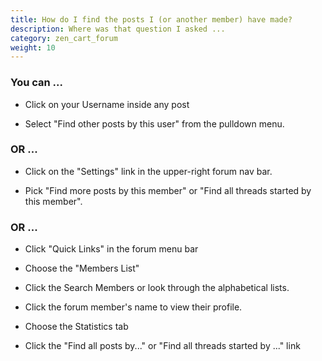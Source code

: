 ```yaml
---
title: How do I find the posts I (or another member) have made?
description: Where was that question I asked ... 
category: zen_cart_forum
weight: 10 
---
```


### You can ...

*   Click on your Username inside any post

*   Select "Find other posts by this user" from the pulldown menu.

### OR ...

*   Click on the "Settings" link in the upper-right forum nav bar.

*   Pick "Find more posts by this member" or "Find all threads started by this member".

### OR ...

*   Click "Quick Links" in the forum menu bar

*   Choose the "Members List"

*   Click the Search Members or look through the alphabetical lists.

*   Click the forum member's name to view their profile.

*   Choose the Statistics tab

*   Click the "Find all posts by..." or "Find all threads started by ..." link

